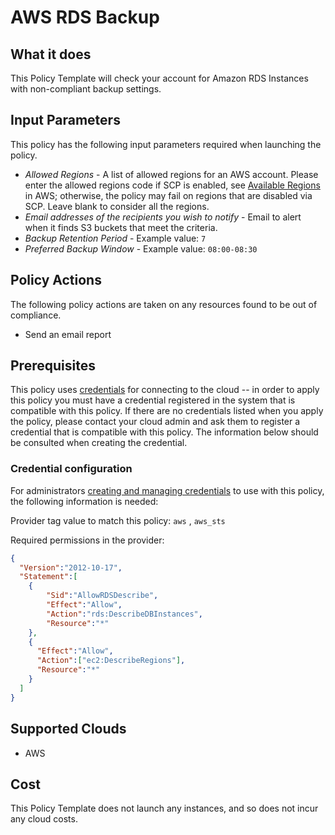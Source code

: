 # AWS RDS Backup

## What it does

This Policy Template will check your account for Amazon RDS Instances with non-compliant backup settings.

## Input Parameters

This policy has the following input parameters required when launching the policy.

- *Allowed Regions* - A list of allowed regions for an AWS account. Please enter the allowed regions code if SCP is enabled, see [Available Regions](https://docs.aws.amazon.com/AWSEC2/latest/UserGuide/using-regions-availability-zones.html#concepts-available-regions) in AWS; otherwise, the policy may fail on regions that are disabled via SCP. Leave blank to consider all the regions.
- *Email addresses of the recipients you wish to notify* - Email to alert when it finds S3 buckets that meet the criteria.
- *Backup Retention Period* - Example value: `7`
- *Preferred Backup Window* - Example value: `08:00-08:30`

## Policy Actions

The following policy actions are taken on any resources found to be out of compliance.

- Send an email report

## Prerequisites

This policy uses [credentials](https://docs.rightscale.com/policies/users/guides/credential_management.html) for connecting to the cloud -- in order to apply this policy you must have a credential registered in the system that is compatible with this policy. If there are no credentials listed when you apply the policy, please contact your cloud admin and ask them to register a credential that is compatible with this policy. The information below should be consulted when creating the credential.

### Credential configuration

For administrators [creating and managing credentials](https://docs.rightscale.com/policies/users/guides/credential_management.html) to use with this policy, the following information is needed:

Provider tag value to match this policy: `aws` , `aws_sts`

Required permissions in the provider:

```json
{
  "Version":"2012-10-17",
  "Statement":[
    {
        "Sid":"AllowRDSDescribe",
        "Effect":"Allow",
        "Action":"rds:DescribeDBInstances",
        "Resource":"*"
    },
    {
      "Effect":"Allow",
      "Action":["ec2:DescribeRegions"],
      "Resource":"*"
    }
  ]
}
```

## Supported Clouds

- AWS

## Cost

This Policy Template does not launch any instances, and so does not incur any cloud costs.
